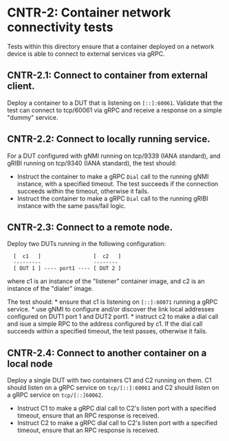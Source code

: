 # CNTR-2: Container network connectivity tests

Tests within this directory ensure that a container deployed on a network
device is able to connect to external services via gRPC.

## CNTR-2.1: Connect to container from external client.

Deploy a container to a DUT that is listening on `[::]:60061`. Validate that the
test can connect to tcp/60061 via gRPC and receive a response on a simple
"dummy" service.

## CNTR-2.2: Connect to locally running service.

For a DUT configured with gNMI running on tcp/9339 (IANA standard), and gRIBI
running on tcp/9340 (IANA standard), the test should:

*   Instruct the container to make a gRPC `Dial` call to the running gNMI
    instance, with a specified timeout. The test succeeds if the connection
    succeeds within the timeout, otherwise it fails.
*   Instruct the container to make a gRPC `Dial` call to the running gRIBI
    instance with the same pass/fail logic.

## CNTR-2.3: Connect to a remote node.

Deploy two DUTs running in the following configuration:

```
  [  c1   ]                 [  c2   ]
  ---------                 --------
  [ DUT 1 ] ---- port1 ---- [ DUT 2 ]
```

where c1 is an instance of the "listener" container image, and c2 is an instance
of the "dialer" image.

The test should: * ensure that c1 is listening on `[::]:60071` running a gRPC
service. * use gNMI to configure and/or discover the link local addresses
configured on DUT1 port 1 and DUT2 port1. * instruct c2 to make a dial call and
isue a simple RPC to the address configured by c1. If the dial call succeeds
within a specified timeout, the test passes, otherwise it fails.

## CNTR-2.4: Connect to another container on a local node

Deploy a single DUT with two containers C1 and C2 running on them. C1 should
listen on a gRPC service on `tcp/[::]:60061` and C2 should listen on a gRPC
service on `tcp/[::]60062`.

*   Instruct C1 to make a gRPC dial call to C2's listen port with a specified
    timeout, ensure that an RPC response is received.
*   Instruct C2 to make a gRPC dial call to C2's listen port with a specified
    timeout, ensure that an RPC response is received.


